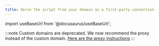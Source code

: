 ```yaml
---
title: Serve the script from your domain as a first-party connection
---
```


import useBaseUrl from '@docusaurus/useBaseUrl';

:::note
Custom domains are deprecated. We now recommend the proxy instead of the custom domain. [Here are the proxy instructions](/proxy/introduction.md)
:::
